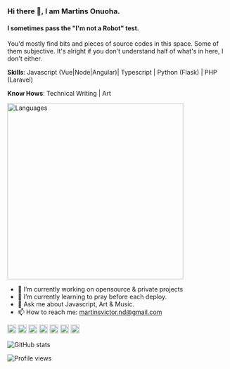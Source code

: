 ### Hi there 👋, I am Martins  Onuoha.
#### I sometimes pass the "I'm not a Robot" test.

You'd mostly find bits and pieces of source codes in this space. Some of them subjective. It's alright if you don't understand half of what's in here, I don't either. 

**Skills**: Javascript (Vue|Node|Angular)| Typescript | Python (Flask) | PHP (Laravel) 

**Know Hows**: Technical Writing | Art

[<img src="https://wakatime.com/share/@kratos/f65bbe13-6c8d-463c-9812-55229c697fdd.svg" alt='Languages' height='400'>](https://github.com/MartinsOnuoha)

- 🔭 I’m currently working on opensource & private projects 
- 🌱 I’m currently learning to pray before each deploy. 
- 💬 Ask me about Javascript, Art & Music. 
- 📫 How to reach me: martinsvictor.nd@gmail.com 


[<img src='https://cdn.jsdelivr.net/npm/simple-icons@3.0.1/icons/github.svg' alt='github' height='20'>](https://github.com/MartinsOnuoha)  [<img src='https://cdn.jsdelivr.net/npm/simple-icons@3.0.1/icons/dev-dot-to.svg' alt='dev' height='20'>](https://dev.to/martinsonuoha)  [<img src='https://cdn.jsdelivr.net/npm/simple-icons@3.0.1/icons/linkedin.svg' alt='linkedin' height='20'>](https://www.linkedin.com/in/victor-onuoha-martins/)  [<img src='https://cdn.jsdelivr.net/npm/simple-icons@3.0.1/icons/facebook.svg' alt='facebook' height='20'>](https://www.facebook.com/phatOnuoha)  [<img src='https://cdn.jsdelivr.net/npm/simple-icons@3.0.1/icons/instagram.svg' alt='instagram' height='20'>](https://www.instagram.com/__renaissancehumanist/)  [<img src='https://cdn.jsdelivr.net/npm/simple-icons@3.0.1/icons/twitter.svg' alt='twitter' height='20'>](https://twitter.com/OnuohaOfficial)  [<img src='https://cdn.jsdelivr.net/npm/simple-icons@3.0.1/icons/stackoverflow.svg' alt='stackoverflow' height='20'>](https://stackoverflow.com/users/6948483/martinsonuoha)  

![GitHub stats](https://github-readme-stats.vercel.app/api?username=MartinsOnuoha&show_icons=true)  

![Profile views](https://gpvc.arturio.dev/MartinsOnuoha)  

